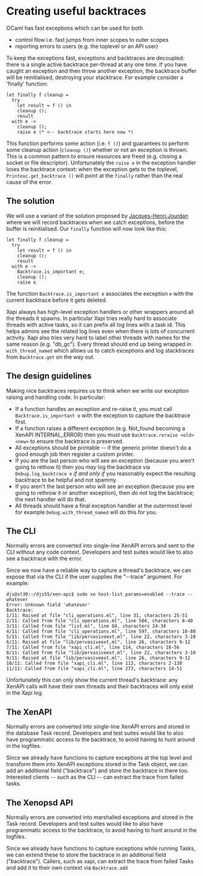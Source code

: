 Creating useful backtraces
==========================

OCaml has fast exceptions which can be used for both
- control flow i.e. fast jumps from inner scopes to outer scopes
- reporting errors to users (e.g. the toplevel or an API user)

To keep the exceptions fast, exceptions and backtraces are decoupled:
there is a single active backtrace per-thread at any one time. If you
have caught an exception and then throw another exception, the backtrace
buffer will be reinitialised, destroying your stacktrace. For example
consider a 'finally' function:

```
let finally f cleanup =
  try
    let result = f () in
    cleanup ();
    result
  with e ->
    cleanup ();
    raise e (* <-- backtrace starts here now *)
```

This function performs some action (i.e. ```f ()```) and guarantees to
perform some cleanup action (```cleanup ()```) whether or not an exception
is thrown. This is a common pattern to ensure resources are freed (e.g.
closing a socket or file descriptor). Unfortunately the ```raise e``` in
the exception handler loses the backtrace context: when the exception
gets to the toplevel, ```Printexc.get_backtrace ()``` will point at the
```finally``` rather than the real cause of the error.

The solution
------------

We will use a variant of the solution proposed by
[Jacques-Henri Jourdan](http://gallium.inria.fr/blog/a-library-to-record-ocaml-backtraces/)
where we will record backtraces when we catch exceptions, before the
buffer is reinitialised. Our ```finally``` function will now look like this:

```
let finally f cleanup =
  try
    let result = f () in
    cleanup ();
    result
  with e ->
    Backtrace.is_important e;
    cleanup ();
    raise e
```

The function ```Backtrace.is_important e``` associates the exception ```e```
with the current backtrace before it gets deleted.

Xapi always has high-level exception handlers or other wrappers around all the
threads it spawns. In particular Xapi tries really hard to associate threads
with active tasks, so it can prefix all log lines with a task id. This helps
admins see the related log lines even when there is lots of concurrent activity.
Xapi also tries very hard to label other threads with names for the same reason
(e.g. "db_gc"). Every thread should end up being wrapped in ```with_thread_named```
which allows us to catch exceptions and log stacktraces from ```Backtrace.get```
on the way out.

The design guidelines
---------------------

Making nice backtraces requires us to think when we write our exception raising
and handling code. In particular:

- If a function handles an exception and re-raise it, you must call
  ```Backtrace.is_important e``` with the exception to capture the backtrace first.
- If a function raises a different exception (e.g. Not_found becoming a XenAPI
  INTERNAL_ERROR) then you must use ```Backtrace.reraise <old> <new>``` to
  ensure the backtrace is preserved.
- All exceptions should be printable -- if the generic printer doesn't do a good
  enough job then register a custom printer.
- If you are the last person who will see an exception (because you aren't going
  to rethow it) then you *may* log the backtrace via ```Debug.log_backtrace e```
  *if and only if* you reasonably expect the resulting backtrace to be helpful
  and not spammy.
- If you aren't the last person who will see an exception (because you are going
  to rethrow it or another exception), then *do not* log the backtrace; the
  next handler will do that.
- All threads should have a final exception handler at the outermost level
  for example ```Debug.with_thread_named``` will do this for you.

The CLI
-------

Normally errors are converted into single-line XenAPI errors and sent to the CLI
without any code context. Developers and test suites would like to also see
a backtrace with the error.

Since we now have a reliable way to capture a thread's backtrace, we can expose
that via the CLI if the user supplies the "--trace" argument. For example:
```
djs@st30:~/djs55/xen-api$ sudo xe host-list params=enabled --trace --whatever
Error: Unknown field 'whatever'
Backtrace:
1/11: Raised at file "cli_operations.ml", line 31, characters 25-51
2/11: Called from file "cli_operations.ml", line 504, characters 8-40
3/11: Called from file "list.ml", line 84, characters 24-34
4/11: Called from file "cli_operations.ml", line 597, characters 18-80
5/11: Called from file "lib/pervasiveext.ml", line 22, characters 3-10
6/11: Raised at file "lib/pervasiveext.ml", line 26, characters 9-12
7/11: Called from file "xapi_cli.ml", line 114, characters 18-56
8/11: Called from file "lib/pervasiveext.ml", line 22, characters 3-10
9/11: Raised at file "lib/pervasiveext.ml", line 26, characters 9-12
10/11: Called from file "xapi_cli.ml", line 113, characters 2-138
11/11: Called from file "xapi_cli.ml", line 273, characters 14-51
```

Unfortunately this can only show the current thread's backtrace: any XenAPI calls
will have their own threads and their backtraces will only exist in the
Xapi log.

The XenAPI
----------

Normally errors are converted into single-line XenAPI errors and stored in
the database Task record. Developers and test suites would like to also
have programmatic access to the backtrace, to avoid having to hunt around
in the logfiles.

Since we already have functions to capture exceptions at the top level and
transform them into XenAPI exceptions stored in the Task object, we can
add an additional field ("backtrace") and store the backtrace in there too.
Interested clients -- such as the CLI -- can extract the trace from failed
tasks.

The Xenopsd API
---------------

Normally errors are converted into marshalled exceptions and stored in the
Task record. Developers and test suites would like to also have programmatic
access to the backtrace, to avoid having to hunt around in the logfiles.

Since we already have functions to capture exceptions while running Tasks,
we can extend these to store the backtrace in an additional field ("backtrace").
Callers, such as xapi, can extract the trace from failed Tasks and add it
to their own context via ```Backtrace.add```


